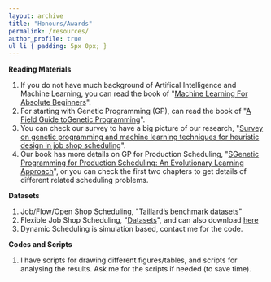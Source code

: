 ```yaml
---
layout: archive
title: "Honours/Awards"
permalink: /resources/
author_profile: true
ul li { padding: 5px 0px; }
---
```

**Reading Materials**

<ol>
<li> If you do not have much background of Artifical Intelligence and Machine Learning, you can read the book of "<a target="_blank" href="https://github.com/fangfang-zhang/fangfang-zhang.github.io/blob/main/files/Machine%20Learning%20For%20Absolute%20Beginners.pdf">Machine Learning For Absolute Beginners</a>".</li>	
<li> For starting with Genetic Programming (GP), can read the book of "<a target="_blank" href="https://github.com/fangfang-zhang/fangfang-zhang.github.io/blob/main/files/A_Field_Guide_to_Genetic_Programming.pdf">A Field Guide toGenetic Programming</a>".</li>	
<li> You can check our survey to have a big picture of our research, "<a target="_blank" href="https://github.com/fangfang-zhang/fangfang-zhang.github.io/blob/main/files/%5B2023%5D%20Survey_on_Genetic_Programming_and_Machine_Learning_Techniques_for_Heuristic_Design_in_Job_Shop_Scheduling.pdf">Survey on genetic programming and machine learning techniques for heuristic design in job shop scheduling</a>".</li>	
<li> Our book has more details on GP for Production Scheduling, "<a target="_blank" href="https://github.com/fangfang-zhang/fangfang-zhang.github.io/blob/main/files/2021-Zhang2021_Book_GeneticProgrammingForProduction.pdf">SGenetic Programming for Production Scheduling: An Evolutionary Learning Approach</a>", or you can check the first two chapters to get details of different related scheduling problems.</li>
</ol>

**Datasets**
<ol>
<li>Job/Flow/Open Shop Scheduling, "<a target="_blank" href="http://mistic.heig-vd.ch/taillard/problemes.dir/ordonnancement.dir/ordonnancement.html">Taillard’s benchmark datasets</a>"</li>
<li>Flexible Job Shop Scheduling, "<a target="_blank" href="https://people.idsia.ch/~monaldo/fjsp.html">Datasets</a>", and can also download <a target="_blank" href="https://github.com/fangfang-zhang/fangfang-zhang.github.io/blob/main/files/FJSS-Datasets.zip">here</a></li>
<li>Dynamic Scheduling is simulation based, contact me for the code. </li>	
</ol>	

**Codes and Scripts**
<ol>
<li>I have scripts for drawing different figures/tables, and scripts for analysing the results. Ask me for the scripts if needed (to save time).</li>
</ol>	